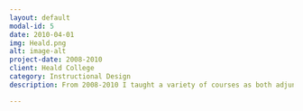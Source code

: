 ```yaml
---
layout: default
modal-id: 5
date: 2010-04-01
img: Heald.png
alt: image-alt
project-date: 2008-2010
client: Heald College
category: Instructional Design
description: From 2008-2010 I taught a variety of courses as both adjunct and full-time faculty for Heald College prior to their acquisition by Corinthian College, including English, Public Speaking, and Cisco Routing. In addition to campus service including serving on the WASC accreditation committee, textbook selection committee, and teaching a campus-wide in-service on MLA citation, my work included creating syllabi, lesson plans, and exams. Examples include <a href="/assets/Engl10CourseOverview.pdf"> an English 10 Course Overview document</a>, <a href="/assets/Engl10CumulativeFinal.pdf"> a comprehensive English 10 cumulative final which doubled as a guide for post-class assistance</a>, and <a href="/assets/HealdInfoTech270.pdf"> an InfoTech270 Course overview</a> including a lesson plan for an innovative way of teaching network fundamentals as an icebreaker activity using envelopes and notecards.

---
```

